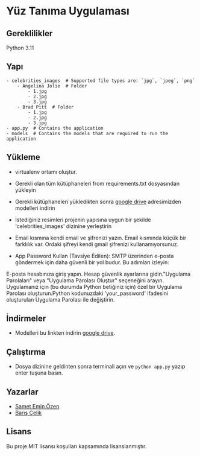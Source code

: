# Yüz Tanıma Uygulaması

## Gereklilikler

Python 3.11

## Yapı

```console
- celebrities_images  # Supported file types are: `jpg`, `jpeg`, `png`
    - Angelina Jolie  # Folder
        - 1.jpg
        - 2.jpg
        - 3.jpg
    - Brad Pitt  # Folder
        - 1.jpg
        - 2.jpg
        - 3.jpg
- app.py  # Contains the application
- models  # Contains the models that are required to run the application
```

## Yükleme

- virtualenv ortamı oluştur.

- Gerekli olan tüm kütüphaneleri from requirements.txt dosyasından yükleyin

- Gerekli kütüphaneleri yükledikten sonra [google drive](https://drive.google.com/drive/folders/1arXbBb_MA20MIgFr0Ap6euUjl-YGjqiD?usp=sharing) adresimizden modelleri indirin

- İstediğiniz resimleri projenin yapısına uygun bir şekilde 'celebrities_images' dizinine yerleştirin

- Email kısmına kendi email ve şifrenizi yazın. Email kısmında küçük bir farklılık var. Ordaki şifreyi kendi gmail şifrenizi kullanamıyorsunuz.

- App Password Kullan (Tavsiye Edilen): SMTP üzerinden e-posta göndermek için daha güvenli bir yol budur. Bu adımları izleyin:

E-posta hesabınıza giriş yapın. Hesap güvenlik ayarlarına gidin."Uygulama Parolaları" veya "Uygulama Parolası Oluştur" seçeneğini arayın. Uygulamanız için (bu durumda Python betiğiniz için) özel bir Uygulama Parolası oluşturun.Python kodunuzdaki 'your_password' ifadesini oluşturulan Uygulama Parolası ile değiştirin.

## İndirmeler

- Modelleri bu linkten indirin [google drive](https://drive.google.com/drive/folders/1arXbBb_MA20MIgFr0Ap6euUjl-YGjqiD?usp=sharing).

## Çalıştırma

- Dosya dizinine geldinten sonra terminali açın ve `python app.py` yazıp enter tuşuna basın.

## Yazarlar

- [Samet Emin Özen](mailto:sameteminozen2@gmail.com)
- [Barış Çelik](mailto:bariscelikww@gmail.com)

## Lisans

Bu proje MIT lisansı koşulları kapsamında lisanslanmıştır.